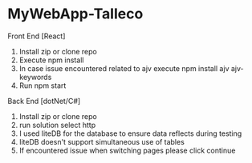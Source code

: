# MyWebApp-Talleco

Front End
[React]
1. Install zip or clone repo
2. Execute npm install
3. In case issue encountered related to ajv execute npm install ajv ajv-keywords
4. Run npm start

Back End
[dotNet/C#]
1. Install zip or clone repo
2. run solution select http
3. I used liteDB for the database to ensure data reflects during testing
4. liteDB doesn't support simultaneous use of tables
5. If encountered issue when switching pages please click continue
   

